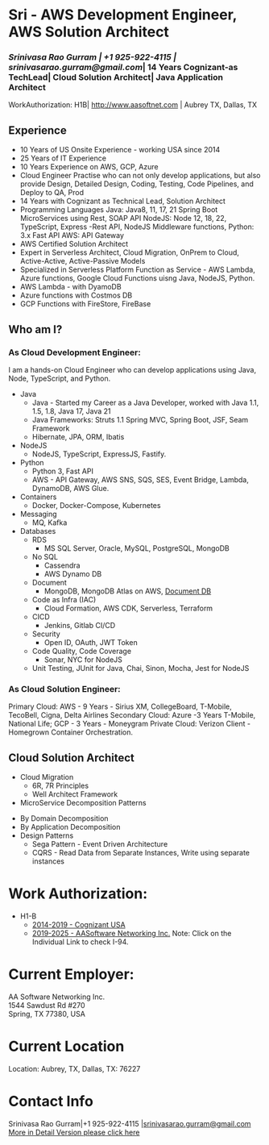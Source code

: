 # Sri - AWS Development Engineer, AWS Solution Architect
###  _Srinivasa Rao Gurram | +1 925-922-4115 | srinivasarao.gurram@gmail.com_| 14 Years Cognizant-as TechLead| Cloud Solution Architect| Java Application Architect
WorkAuthorization: H1B| http://www.aasoftnet.com | Aubrey TX, Dallas, TX

## Experience
* 10 Years of US Onsite Experience - working USA since 2014
* 25 Years of IT Experience
* 10 Years Experience on AWS, GCP, Azure
* Cloud Engineer Practise who can not only develop applications, but also provide Design, Detailed Design, Coding, Testing, Code Pipelines, and Deploy to QA, Prod
* 14 Years with Cognizant as Technical Lead, Solution Architect
* Programming Languages
  Java: Java8, 11, 17, 21 Spring Boot MicroServices using Rest, SOAP API
  NodeJS: Node 12, 18, 22,  TypeScript, Express -Rest API, NodeJS Middleware functions, 
  Python: 3.x Fast API 
  AWS: API Gateway 
* AWS Certified Solution Architect
* Expert in Serverless Architect, Cloud Migration, OnPrem to Cloud, Active-Active, Active-Passive Models
* Specialized in Serverless Platform Function as Service - AWS Lambda, Azure functions, Google Cloud Functions uisng Java, NodeJS, Python.
* AWS Lambda - with DyamoDB
* Azure functions with Costmos DB
* GCP Functions with FireStore, FireBase

## Who am I?

### As Cloud Development Engineer:

I am a hands-on Cloud Engineer who can develop applications using Java, Node, TypeScript, and Python.  
- Java  
  - Java - Started my Career as a Java Developer, worked with Java 1.1, 1.5, 1.8, Java 17, Java 21  
  - Java Frameworks: Struts 1.1 Spring MVC, Spring Boot, JSF, Seam Framework  
  - Hibernate, JPA, ORM, Ibatis  
- NodeJS  
  - NodeJS, TypeScript, ExpressJS, Fastify.  
- Python  
  - Python 3, Fast API  
  - AWS - API Gateway, AWS SNS, SQS, SES, Event Bridge, Lambda, DynamoDB, AWS Glue.  
- Containers  
  - Docker, Docker-Compose, Kubernetes  
- Messaging
  - MQ, Kafka  
- Databases
  - RDS
    - MS SQL Server, Oracle, MySQL, PostgreSQL, MongoDB  
  - No SQL
    - Cassendra  
    - AWS Dynamo DB  
  - Document
    - MongoDB, MongoDB Atlas on AWS, [Document DB](https://aws.amazon.com/documentdb/)
  - Code as Infra (IAC)
    - Cloud Formation, AWS CDK, Serverless, Terraform
  - CICD
    - Jenkins, Gitlab CI/CD
  - Security
    - Open ID, OAuth, JWT Token
  - Code Quality, Code Coverage
    - Sonar, NYC for NodeJS
  - Unit Testing,
    JUnit for Java, Chai, Sinon, Mocha, Jest for NodeJS

### As Cloud Solution Engineer:

Primary Cloud: AWS - 9 Years - Sirius XM, CollegeBoard, T-Mobile, TecoBell, Cigna, Delta Airlines
Secondary Cloud: Azure -3 Years T-Mobile, National Life; GCP - 3 Years - Moneygram
Private Cloud: Verizon Client - Homegrown Container Orchestration.


## Cloud Solution Architect
* Cloud Migration 
  - 6R, 7R Principles
  - Well Architect Framework
* MicroService Decomposition Patterns
 - By Domain Decomposition
 - By Application Decomposition
 - Design Patterns
   - Sega Pattern - Event Driven Architecture
   - CQRS - Read Data from Separate Instances, Write using separate instances
# Work Authorization:  
- H1-B  
  - [2014-2019 - Cognizant USA](I-94/01-i94-2014-02.pdf)
  - [2019-2025 - AASoftware Networking Inc.](I-94/02-i94-2017-2025.pdf)
    Note: Click on the Individual Link to check I-94.

# Current Employer:  
AA Software Networking Inc.  
1544 Sawdust Rd #270  
Spring, TX 77380, USA  

# Current Location
Location: Aubrey, TX, Dallas, TX: 76227
# Contact Info
Srinivasa Rao Gurram|+1 925-922-4115 |srinivasarao.gurram@gmail.com
[More in Detail Version please click here](Readme.md)

